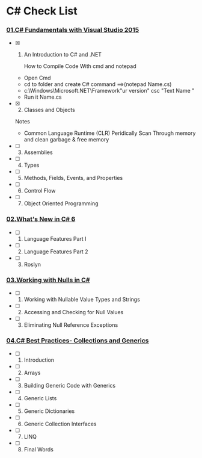 # C# Check List
### [01.C# Fundamentals with Visual Studio 2015](https://www.pluralsight.com/courses/csharp-fundamentals-dev)
- [x] 1. An Introduction to C# and .NET
   
      How to Compile Code With cmd and notepad
    - Open Cmd 
    - cd to folder and create C# command ==>(notepad Name.cs)
    - c:\Windows\Microsoft.NET\Framework\"ur version" csc "Text Name "
    - Run it Name.cs
   
- [x] 2. Classes and Objects
    
    Notes
    - Common Language Runtime (CLR) Peridically Scan Through memory and clean garbage  & free memory 
- [ ] 3. Assemblies
- [ ] 4. Types
- [ ] 5. Methods, Fields, Events, and Properties
- [ ] 6. Control Flow
- [ ] 7. Object Oriented Programming

### [02.What's New in C# 6](https://www.pluralsight.com/courses/csharp-6-whats-new)
- [ ] 1. Language Features Part I
- [ ] 2. Language Features Part 2
- [ ] 3. Roslyn


### [03.Working with Nulls in C#](https://www.pluralsight.com/courses/csharp-nulls-working)
- [ ] 1. Working with Nullable Value Types and Strings
- [ ] 2. Accessing and Checking for Null Values
- [ ] 3. Eliminating Null Reference Exceptions

### [04.C# Best Practices- Collections and Generics](https://www.pluralsight.com/courses/csharp-best-practices-collections-generics)
- [ ] 1. Introduction
- [ ] 2. Arrays
- [ ] 3. Building Generic Code with Generics
- [ ] 4. Generic Lists
- [ ] 5. Generic Dictionaries
- [ ] 6. Generic Collection Interfaces
- [ ] 7. LINQ
- [ ] 8. Final Words

